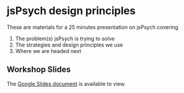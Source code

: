 # jsPsych design principles

These are materials for a 25 minutes presentation on jsPsych covering

1. The problem(s) jsPsych is trying to solve
2. The strategies and design principles we use
3. Where we are headed next

## Workshop Slides

The [Google Slides document](https://docs.google.com/presentation/d/1gardFUHlojmU073MNZCESte3WGiXYJQN9D-V382c4Mw/edit?usp=sharing) is available to view.
